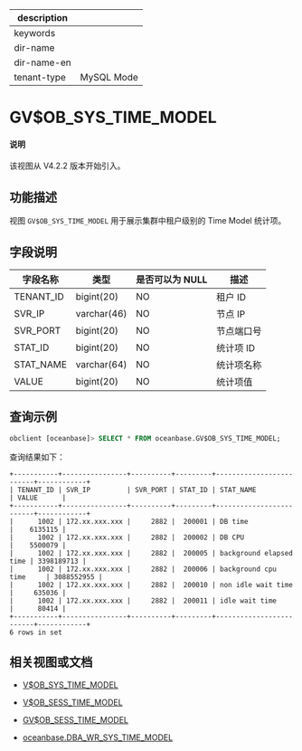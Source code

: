 |description||
|---|---|
|keywords||
|dir-name||
|dir-name-en||
|tenant-type|MySQL Mode|

# GV$OB_SYS_TIME_MODEL

<main id="notice" type='explain'>
<h4>说明</h4>
<p>该视图从 V4.2.2 版本开始引入。</p>
</main>

## 功能描述

视图 `GV$OB_SYS_TIME_MODEL` 用于展示集群中租户级别的 Time Model 统计项。

## 字段说明

| **字段名称** | **类型**  | **是否可以为 NULL** | **描述**                               |
|------------|-------------|---------------------|----------------------------------------|
| TENANT_ID  | bigint(20)  | NO   | 租户 ID     |
| SVR_IP     | varchar(46) | NO   | 节点 IP       |
| SVR_PORT   | bigint(20)  | NO   | 节点端口号        |
| STAT_ID    | bigint(20)  | NO   | 统计项 ID         |
| STAT_NAME  | varchar(64) | NO   | 统计项名称       |---待补充统计项名称
| VALUE      | bigint(20)  | NO   | 统计项值        |

## 查询示例

```sql
obclient [oceanbase]> SELECT * FROM oceanbase.GV$OB_SYS_TIME_MODEL;
```

查询结果如下：

```shell
+-----------+----------------+----------+---------+-------------------------+------------+
| TENANT_ID | SVR_IP         | SVR_PORT | STAT_ID | STAT_NAME               | VALUE      |
+-----------+----------------+----------+---------+-------------------------+------------+
|      1002 | 172.xx.xxx.xxx |     2882 |  200001 | DB time                 |    6135115 |
|      1002 | 172.xx.xxx.xxx |     2882 |  200002 | DB CPU                  |    5500079 |
|      1002 | 172.xx.xxx.xxx |     2882 |  200005 | background elapsed time | 3398189713 |
|      1002 | 172.xx.xxx.xxx |     2882 |  200006 | background cpu time     | 3088552955 |
|      1002 | 172.xx.xxx.xxx |     2882 |  200010 | non idle wait time      |     635036 |
|      1002 | 172.xx.xxx.xxx |     2882 |  200011 | idle wait time          |      80414 |
+-----------+----------------+----------+---------+-------------------------+------------+
6 rows in set
```

## 相关视图或文档

* [V$OB_SYS_TIME_MODEL](17100.v-ob_sys_time_model-of-mysql-mode.md)

* [V$OB_SESS_TIME_MODEL](16900.v-ob_sess_time_model-of-mysql-mode.md)

* [GV$OB_SESS_TIME_MODEL](16800.gv-ob_sess_time_model-of-mysql-mode.md)

* [oceanbase.DBA_WR_SYS_TIME_MODEL](../200.dictionary-view-of-mysql-mode/26800.dba_wr_sys_time_model-of-mysql-mode.md)